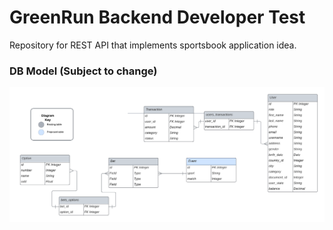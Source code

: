 # GreenRun Backend Developer Test

Repository for REST API that implements sportsbook application idea.

### DB Model (Subject to change)

<img src="./readme_media/DB MODEL.png" alt="Db Model" title="database">
